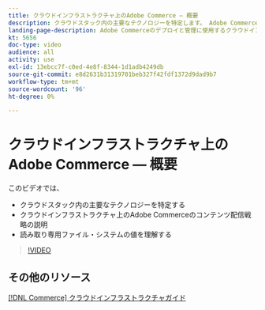 ```yaml
---
title: クラウドインフラストラクチャ上のAdobe Commerce — 概要
description: クラウドスタック内の主要なテクノロジーを特定しま​す。 Adobe Commerceのコンテンツ配信戦略について説明します。 読み取り専用ファイルシステムの値を理解します。
landing-page-description: Adobe Commerceのデプロイと管理に使用するクラウドインフラストラクチャの概要については、このビデオシリーズをご覧ください。
kt: 5656
doc-type: video
audience: all
activity: use
exl-id: 13ebcc7f-c0ed-4e8f-8344-1d1adb4249db
source-git-commit: e8d2631b31319701beb327f42fdf1372d9dad9b7
workflow-type: tm+mt
source-wordcount: '96'
ht-degree: 0%

---
```


# クラウドインフラストラクチャ上のAdobe Commerce — 概要

このビデオでは、

- クラウドスタック内の主要なテクノロジーを特定す&#x200B;る
- クラウドインフラストラクチャ上のAdobe Commerceのコンテンツ配信戦略の説明
- 読み取り専用ファイル・システムの値を理解する

>[!VIDEO](https://video.tv.adobe.com/v/35298?quality=12&learn=on)

## その他のリソース

[[!DNL Commerce] クラウドインフラストラクチャガイド](https://experienceleague.adobe.com/docs/commerce-cloud-service/user-guide/overview.html)
